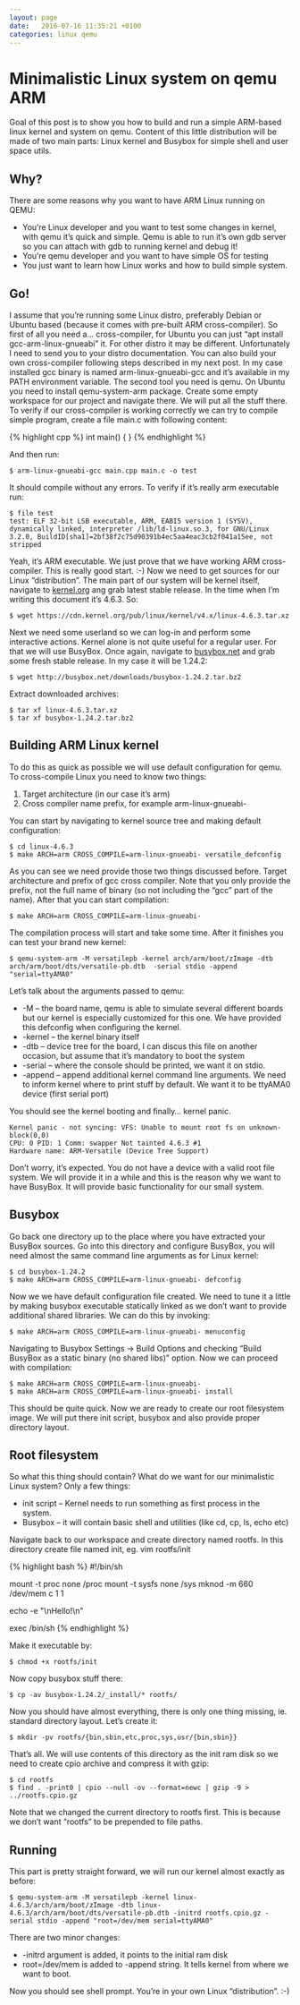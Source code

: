 ```yaml
---
layout: page
date:   2016-07-16 11:35:21 +0100
categories: linux qemu
---
```


# Minimalistic Linux system on qemu ARM #

Goal of this post is to show you how to build and run a simple ARM-based linux kernel and system on qemu.
Content of this little distribution will be made of two main parts: Linux kernel and Busybox for simple shell
and user space utils.

## Why? ##

There are some reasons why you want to have ARM Linux running on QEMU:

 * You’re Linux developer and you want to test some changes in kernel, with qemu it’s quick and simple. Qemu is able to run it’s own gdb server so you can attach with gdb to running kernel and debug it!
 * You’re qemu developer and you want to have simple OS for testing
 * You just want to learn how Linux works and how to build simple system.

## Go! ##

I assume that you’re running some Linux distro, preferably Debian or Ubuntu based (because it comes with
pre-built ARM cross-compiler). So first of all you need a… cross-compiler, for Ubuntu you can just “apt
install gcc-arm-linux-gnueabi” it. For other distro it may be different. Unfortunately I need to send you to
your distro documentation. You can also build your own cross-compiler following steps described in my next
post. In my case installed gcc binary is named arm-linux-gnueabi-gcc and it’s available in my PATH environment
variable. The second tool you need is qemu. On Ubuntu you need to install qemu-system-arm package. Create some
empty workspace for our project and navigate there. We will put all the stuff there. To verify if our
cross-compiler is working correctly we can try to compile simple program, create a file main.c with following
content:

{% highlight cpp %}
int main()
{
}
{% endhighlight %}

And then run:

    $ arm-linux-gnueabi-gcc main.cpp main.c -o test

It should compile without any errors. To verify if it’s really arm executable run:

    $ file test
    test: ELF 32-bit LSB executable, ARM, EABI5 version 1 (SYSV), dynamically linked, interpreter /lib/ld-linux.so.3, for GNU/Linux 3.2.0, BuildID[sha1]=2bf38f2c75d90391b4ec5aa4eac3cb2f041a15ee, not stripped

Yeah, it’s ARM executable. We just prove that we have working ARM cross-compiler. This is really good start.
:-) Now we need to get sources for our Linux “distribution”. The main part of our system will be kernel itself,
navigate to [kernel.org](https://www.kernel.org/) ang grab latest stable release. In the time when I’m writing
this document it’s 4.6.3. So:

    $ wget https://cdn.kernel.org/pub/linux/kernel/v4.x/linux-4.6.3.tar.xz

Next we need some userland so we can log-in and perform some interactive actions. Kernel alone is not quite
useful for a regular user. For that we will use BusyBox. Once again, navigate to
[busybox.net](https://www.busybox.net/) and grab some fresh stable release. In my case it will be 1.24.2:

    $ wget http://busybox.net/downloads/busybox-1.24.2.tar.bz2

Extract downloaded archives:

    $ tar xf linux-4.6.3.tar.xz
    $ tar xf busybox-1.24.2.tar.bz2

## Building ARM Linux kernel ##

To do this as quick as possible we will use default configuration for qemu. To cross-compile Linux you need to
know two things:

1. Target architecture (in our case it’s arm)
2. Cross compiler name prefix, for example arm-linux-gnueabi-

You can start by navigating to kernel source tree and making default configuration:

    $ cd linux-4.6.3
    $ make ARCH=arm CROSS_COMPILE=arm-linux-gnueabi- versatile_defconfig

As you can see we need provide those two things discussed before. Target architecture and prefix of gcc cross
compiler. Note that you only provide the prefix, not the full name of binary (so not including the “gcc” part
of the name). After that you can start compilation:

	$ make ARCH=arm CROSS_COMPILE=arm-linux-gnueabi-

The compilation process will start and take some time. After it finishes you can test your brand new kernel:

    $ qemu-system-arm -M versatilepb -kernel arch/arm/boot/zImage -dtb arch/arm/boot/dts/versatile-pb.dtb  -serial stdio -append "serial=ttyAMA0"

Let’s talk about the arguments passed to qemu:

 * -M – the board name, qemu is able to simulate several different boards but our kernel is especially customized for this one. We have provided this defconfig when configuring the kernel.
 * -kernel – the kernel binary itself
 * -dtb – device tree for the board, I can discus this file on another occasion, but assume that it’s mandatory to boot the system
 * -serial – where the console should be printed, we want it on stdio.
 * -append – append additional kernel command line arguments. We need to inform kernel where to print stuff by default. We want it to be ttyAMA0 device (first serial port)

You should see the kernel booting and finally… kernel panic.

    Kernel panic - not syncing: VFS: Unable to mount root fs on unknown-block(0,0)
    CPU: 0 PID: 1 Comm: swapper Not tainted 4.6.3 #1
    Hardware name: ARM-Versatile (Device Tree Support)

Don’t worry, it’s expected. You do not have a device with a valid root file system. We will provide it in a
while and this is the reason why we want to have BusyBox. It will provide basic functionality for our small
system.

## Busybox ##

Go back one directory up to the place where you have extracted your BusyBox sources. Go into this directory
and configure BusyBox, you will need almost the same command line arguments as for Linux kernel:

    $ cd busybox-1.24.2
    $ make ARCH=arm CROSS_COMPILE=arm-linux-gnueabi- defconfig

Now we we have default configuration file created. We need to tune it a little by making busybox executable
statically linked as we don’t want to provide additional shared libraries. We can do this by invoking:

    $ make ARCH=arm CROSS_COMPILE=arm-linux-gnueabi- menuconfig

Navigating to Busybox Settings -> Build Options and checking “Build BusyBox as a static binary (no shared
libs)” option. Now we can proceed with compilation:

    $ make ARCH=arm CROSS_COMPILE=arm-linux-gnueabi-
    $ make ARCH=arm CROSS_COMPILE=arm-linux-gnueabi- install

This should be quite quick. Now we are ready to create our root filesystem image. We will put there init
script, busybox and also provide proper directory layout.

## Root filesystem ##

So what this thing should contain? What do we want for our minimalistic Linux system? Only a few things:

 * init script – Kernel needs to run something as first process in the system.
 * Busybox – it will contain basic shell and utilities (like cd, cp, ls, echo etc)

Navigate back to our workspace and create directory named rootfs. In this directory create file named init,
eg. vim rootfs/init

{% highlight bash %}
#!/bin/sh

mount -t proc none /proc
mount -t sysfs none /sys
mknod -m 660 /dev/mem c 1 1

echo -e "\nHello!\n"

exec /bin/sh
{% endhighlight %}

Make it executable by:

    $ chmod +x rootfs/init

Now copy busybox stuff there:

    $ cp -av busybox-1.24.2/_install/* rootfs/

Now you should have almost everything, there is only one thing missing, ie. standard directory layout. Let’s
create it:

    $ mkdir -pv rootfs/{bin,sbin,etc,proc,sys,usr/{bin,sbin}}

That’s all. We will use contents of this directory as the init ram disk so we need to create cpio archive and
compress it with gzip:

    $ cd rootfs
    $ find . -print0 | cpio --null -ov --format=newc | gzip -9 > ../rootfs.cpio.gz

Note that we changed the current directory to rootfs first. This is because we don’t want “rootfs” to be
prepended to file paths.

## Running ##

This part is pretty straight forward, we will run our kernel almost exactly as before:

    $ qemu-system-arm -M versatilepb -kernel linux-4.6.3/arch/arm/boot/zImage -dtb linux-4.6.3/arch/arm/boot/dts/versatile-pb.dtb -initrd rootfs.cpio.gz -serial stdio -append "root=/dev/mem serial=ttyAMA0"

There are two minor changes:

 * -initrd argument is added, it points to the initial ram disk
 * root=/dev/mem is added to -append string. It tells kernel from where we want to boot.

Now you should see shell prompt. You’re in your own Linux “distribution”. :-)
